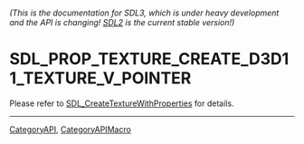 ###### (This is the documentation for SDL3, which is under heavy development and the API is changing! [SDL2](https://wiki.libsdl.org/SDL2/) is the current stable version!)
# SDL_PROP_TEXTURE_CREATE_D3D11_TEXTURE_V_POINTER

Please refer to [SDL_CreateTextureWithProperties](SDL_CreateTextureWithProperties) for details.

----
[CategoryAPI](CategoryAPI), [CategoryAPIMacro](CategoryAPIMacro)

